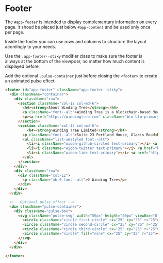 # Footer

The `#app-footer` is intended to display complementary information on every page. It shoud be placed just below `#app-content` and be used only once per page.

Inside the footer you can use rows and columns to structure the layout acordingly to your needs.

Use the `.app-footer--stiky` modifier class to make sure the footer is allways at the bottom of the viewpoer, no matter how much content is displayed before.

Add the optional `.pulse-container` just before closing the `<footer>` to create an animated pulse effect.

<!-- STORY -->

```html
<footer id="app-footer" className="app-footer--stiky">
  <div className="container">
    <div className="row">
      <section className="col-12 col-md-6">
        <h4><strong>About Winding Tree</strong></h4>
        <p className="font--alt">Winding Tree is a blockchain-based decentralized <a href="https://github.com/windingtree/">open-source</a> travel distribution platform. We make travel cheaper for the end user, while making it more profitable for suppliers.</p>
        <p><a href="https://windingtree.com" className="btn btn-primary btn-sm mb-3">Visit our website</a></p>
      </section>
      <section className="col-12 col-md-6">
          <h4><strong>Winding Tree Limited</strong></h4>
        <p className="font--alt">Suite 23 Portland House, Glacis Road<br/>Gibraltar GX11 1AA</p>
        <ul className="list-unstyled font--alt">
          <li><i className="wicon-github-circled text-primary"></i> <a href="https://github.com/windingtree/">GitHub</a></li>
          <li><i className="wicon-twitter text-primary"></i> <a href="https://twitter.com/windingtree">Twitter</a></li>
          <li><i className="wicon-link text-primary"></i> <a href="http://demo.windingtree.com/">Demo App</a></li>
        </ul>
      </section>
    </div>
    <div className="row">
      <div className="col-12">
        <p className="mb-0 font--alt">© Winding Tree</p>
      </div>
    </div>
  </div>

  <!-- Optional pulse effect -->
  <div className="pulse-container">
    <div className="pulse-box">
      <svg className="pulse-svg" width="50px" height="50px" viewBox="0 0 50 50" version="1.1" xmlns="http://www.w3.org/2000/svg">
        <circle className="circle first-circle" cx="25" cy="25" r="25"></circle>
        <circle className="circle second-circle" cx="25" cy="25" r="25"></circle>
        <circle className="circle third-circle" cx="25" cy="25" r="25"></circle>
        <circle className="circle" fill="none" cx="25" cy="25" r="25"></circle>
      </svg>
    </div>
  </div>

</footer>
```